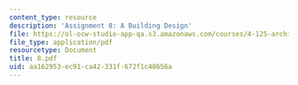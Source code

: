 ```yaml
---
content_type: resource
description: 'Assignment 8: A Building Design'
file: https://ol-ocw-studio-app-qa.s3.amazonaws.com/courses/4-125-architecture-studio-building-in-landscapes-fall-2002/aa162953ec91ca42331f672f1c48656a_8.pdf
file_type: application/pdf
resourcetype: Document
title: 8.pdf
uid: aa162953-ec91-ca42-331f-672f1c48656a
---
```

